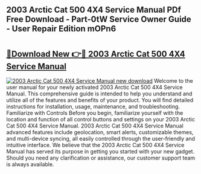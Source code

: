 ## 2003 Arctic Cat 500 4X4 Service Manual PDf Free Download - Part-0tW Service Owner Guide - User Repair Edition mOPn6

# <h2><a href="http://bc27482.oget.top/?id=2003+Arctic+Cat+500+4X4+Service+Manual">🔗Download New 👉🔴 2003 Arctic Cat 500 4X4 Service Manual</a></h2>

[![2003 Arctic Cat 500 4X4 Service Manual new download](https://i.imgur.com/5g1atiW.png)](http://bc27482.oget.top/?id=2003+Arctic+Cat+500+4X4+Service+Manual)
Welcome to the user manual for your newly activated 2003 Arctic Cat 500 4X4 Service Manual. This comprehensive guide is intended to help you understand and utilize all of the features and benefits of your product. You will find detailed instructions for installation, usage, maintenance, and troubleshooting. Familiarize with Controls Before you begin, familiarize yourself with the location and function of all control buttons and settings on your 2003 Arctic Cat 500 4X4 Service Manual. 2003 Arctic Cat 500 4X4 Service Manual advanced features include geolocation, smart alerts, customizable themes, and multi-device syncing, all easily controlled through the user-friendly and intuitive interface. We believe that the 2003 Arctic Cat 500 4X4 Service Manual has served its purpose in getting you started with your new gadget. Should you need any clarification or assistance, our customer support team is always available.
